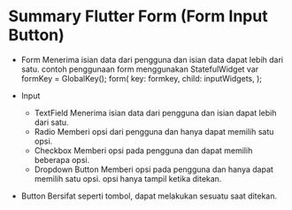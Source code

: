 # Summary Flutter Form (Form Input Button)

- Form
    Menerima isian data dari pengguna dan isian data dapat lebih dari satu.
    contoh penggunaan form menggunakan StatefulWidget
    var formKey = GlobalKey<FormState>();
    form(
        key: formkey,
        child: inputWidgets,
    );

- Input
  - TextField
        Menerima isian data dari pengguna dan isian dapat lebih dari satu.
  - Radio
        Memberi opsi dari pengguna dan hanya dapat memilih satu opsi.
  - Checkbox
        Memberi opsi pada pengguna dan dapat memilih beberapa opsi.
  - Dropdown Button
        Memberi opsi pada pengguna dan hanya dapat memilih satu opsi. opsi hanya tampil ketika ditekan.

- Button
    Bersifat seperti tombol, dapat melakukan sesuatu saat ditekan.